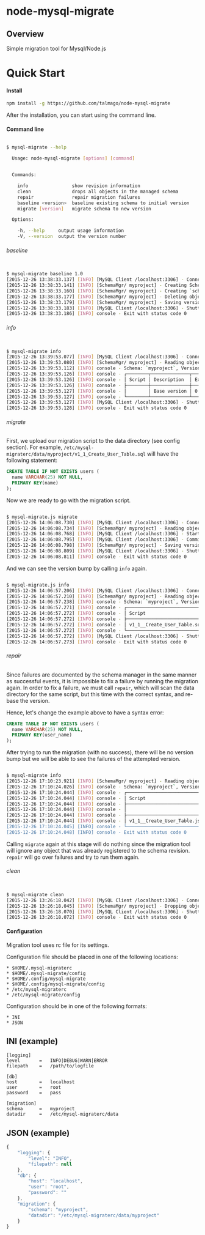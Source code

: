 # node-mysql-migrate

## Overview
Simple migration tool for Mysql/Node.js

# Quick Start

#### Install

```sh
npm install -g https://github.com/talmago/node-mysql-migrate
```

After the installation, you can start using the command line.


#### Command line

```sh

$ mysql-migrate --help

  Usage: node-mysql-migrate [options] [command]


  Commands:

    info                show revision information
    clean               drops all objects in the managed schema
    repair              repair migration failures
    baseline <version>  baseline existing schema to initial version
    migrate [version]   migrate schema to new version

  Options:

    -h, --help     output usage information
    -V, --version  output the version number
```

###### baseline

```sh

$ mysql-migrate baseline 1.0
[2015-12-26 13:38:33.137] [INFO] [MySQL Client /localhost:3306] - Connection pool of 10 connections was established
[2015-12-26 13:38:33.141] [INFO] [SchemaMgr/ myproject] - Creating Schema `myproject` if not exists.
[2015-12-26 13:38:33.160] [INFO] [SchemaMgr/ myproject] - Creating `schema_version` object in `myproject` schema.
[2015-12-26 13:38:33.177] [INFO] [SchemaMgr/ myproject] - Deleting objects in `myproject`.`schema_version`
[2015-12-26 13:38:33.179] [INFO] [SchemaMgr/ myproject] - Saving version `1.0` to `myproject`.`schema_version`
[2015-12-26 13:38:33.183] [INFO] [MySQL Client /localhost:3306] - Shutting down connection pool
[2015-12-26 13:38:33.186] [INFO] console - Exit with status code 0

```


###### info

```sh

$ mysql-migrate info
[2015-12-26 13:39:53.077] [INFO] [MySQL Client /localhost:3306] - Connection pool of 10 connections was established
[2015-12-26 13:39:53.080] [INFO] [SchemaMgr/ myproject] - Reading objects from `myproject`.`schema_version`
[2015-12-26 13:39:53.112] [INFO] console - Schema: `myproject`, Version: 1.0
[2015-12-26 13:39:53.126] [INFO] console - ┌────────┬──────────────┬────────────────┬────────┐
[2015-12-26 13:39:53.126] [INFO] console - │ Script │ Description  │ Execution Time │ Status │
[2015-12-26 13:39:53.126] [INFO] console - ├────────┼──────────────┼────────────────┼────────┤
[2015-12-26 13:39:53.127] [INFO] console - │        │ Base version │ 0 ms           │ OK     │
[2015-12-26 13:39:53.127] [INFO] console - └────────┴──────────────┴────────────────┴────────┘
[2015-12-26 13:39:53.127] [INFO] [MySQL Client /localhost:3306] - Shutting down connection pool
[2015-12-26 13:39:53.128] [INFO] console - Exit with status code 0

```

###### migrate

First, we upload our migration script to the data directory (see config section).
For example, `/etc/mysql-migraterc/data/myproject/v1_1_Create_User_Table.sql` will have
the following statement:

```sql
CREATE TABLE IF NOT EXISTS users (
  name VARCHAR(25) NOT NULL,
  PRIMARY KEY(name)
);
```

Now we are ready to go with the migration script.

```sh

$ mysql-migrate.js migrate
[2015-12-26 14:06:08.730] [INFO] [MySQL Client /localhost:3306] - Connection pool of 10 connections was established
[2015-12-26 14:06:08.734] [INFO] [SchemaMgr/ myproject] - Reading objects from `myproject`.`schema_version`
[2015-12-26 14:06:08.768] [INFO] [MySQL Client /localhost:3306] - Starting transaction
[2015-12-26 14:06:08.795] [INFO] [MySQL Client /localhost:3306] - Committing
[2015-12-26 14:06:08.798] [INFO] [SchemaMgr/ myproject] - Saving version `1.1` to `myproject`.`schema_version`
[2015-12-26 14:06:08.809] [INFO] [MySQL Client /localhost:3306] - Shutting down connection pool
[2015-12-26 14:06:08.811] [INFO] console - Exit with status code 0

```

And we can see the version bump by calling `info` again.

```sh

$ mysql-migrate.js info
[2015-12-26 14:06:57.206] [INFO] [MySQL Client /localhost:3306] - Connection pool of 10 connections was established
[2015-12-26 14:06:57.210] [INFO] [SchemaMgr/ myproject] - Reading objects from `myproject`.`schema_version`
[2015-12-26 14:06:57.238] [INFO] console - Schema: `myproject`, Version: 1.1
[2015-12-26 14:06:57.271] [INFO] console - ┌─────────────────────────────┬───────────────────┬────────────────┬────────┐
[2015-12-26 14:06:57.272] [INFO] console - │ Script                      │ Description       │ Execution Time │ Status │
[2015-12-26 14:06:57.272] [INFO] console - ├─────────────────────────────┼───────────────────┼────────────────┼────────┤
[2015-12-26 14:06:57.272] [INFO] console - │ v1_1__Create_User_Table.sql │ Create User Table │ 32 ms          │ OK     │
[2015-12-26 14:06:57.272] [INFO] console - └─────────────────────────────┴───────────────────┴────────────────┴────────┘
[2015-12-26 14:06:57.272] [INFO] [MySQL Client /localhost:3306] - Shutting down connection pool
[2015-12-26 14:06:57.273] [INFO] console - Exit with status code 0

```

###### repair

Since failures are documented by the schema manager in the same manner
as successful events, it is impossible to fix a failure by running the migration again.
In order to fix a failure, we must call `repair`, which will scan the data directory
for the same script, but this time with the correct syntax, and re-base the version.

Hence, let's change the example above to have a syntax error:

```sql
CREATE TABLE IF NOT EXISTS users (
  name VARCHAR(25) NOT NULL,
  PRIMARY KEY(user_name)
);
```

After trying to run the migration (with no success), there will be no version bump
but we will be able to see the failures of the attempted version.

```sh

$ mysql-migrate info
[2015-12-26 17:10:23.921] [INFO] [SchemaMgr/ myproject] - Reading objects from `myproject`.`schema_version`
[2015-12-26 17:10:24.026] [INFO] console - Schema: `myproject`, Version: 1.0
[2015-12-26 17:10:24.044] [INFO] console - ┌────────────────────────────┬───────────────────┬────────────────┬────────┬─────────────────────────────────────────────────────────────────────────────┐
[2015-12-26 17:10:24.044] [INFO] console - │ Script                     │ Description       │ Execution Time │ Status │ Reason                                                                      │
[2015-12-26 17:10:24.044] [INFO] console - ├────────────────────────────┼───────────────────┼────────────────┼────────┼─────────────────────────────────────────────────────────────────────────────┤
[2015-12-26 17:10:24.044] [INFO] console - │                            │ Base version      │ 0 ms           │ OK     │                                                                             │
[2015-12-26 17:10:24.044] [INFO] console - ├────────────────────────────┼───────────────────┼────────────────┼────────┼─────────────────────────────────────────────────────────────────────────────┤
[2015-12-26 17:10:24.044] [INFO] console - │ v1_1__Create_User_Table.js │ Create User Table │ 15 ms          │ FAILED │ ER_KEY_COLUMN_DOES_NOT_EXITS: Key column 'user_name' doesn't exist in table │
[2015-12-26 17:10:24.045] [INFO] console - └────────────────────────────┴───────────────────┴────────────────┴────────┴─────────────────────────────────────────────────────────────────────────────┘
[2015-12-26 17:10:24.048] [INFO] console - Exit with status code 0

```

Calling `migrate` again at this stage will do nothing since the 
migration tool will ignore any object that was already registered to the schema revision.
`repair` will go over failures and try to run them again.

###### clean

```sh

$ mysql-migrate clean
[2015-12-26 13:26:18.042] [INFO] [MySQL Client /localhost:3306] - Connection pool of 10 connections was established
[2015-12-26 13:26:18.045] [INFO] [SchemaMgr/ myproject] - Dropping objects in `myproject`
[2015-12-26 13:26:18.070] [INFO] [MySQL Client /localhost:3306] - Shutting down connection pool
[2015-12-26 13:26:18.072] [INFO] console - Exit with status code 0

```


#### Configuration
 
Migration tool uses rc file for its settings.

Configuration file should be placed in one of the following locations:

    * $HOME/.mysql-migraterc
    * $HOME/.mysql-migrate/config
    * $HOME/.config/mysql-migrate
    * $HOME/.config/mysql-migrate/config
    * /etc/mysql-migraterc
    * /etc/mysql-migrate/config

Configuration should be in one of the following formats:

    * INI
    * JSON

## INI (example)

```
[logging]
level       =   INFO|DEBUG|WARN|ERROR
filepath    =   /path/to/logfile

[db]
host        =   localhost
user        =   root
password    =   pass

[migration]
schema      =   myproject
datadir     =   /etc/mysql-migraterc/data
```


## JSON (example)

```javascript
{
    "logging": {
        "level": "INFO",
        "filepath": null
    },
    "db": {
        "host": "localhost",
        "user": "root",
        "password": ""
    },
    "migration": {
        "schema": "myproject",
        "datadir": "/etc/mysql-migraterc/data/myproject"
    }
}
```